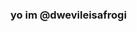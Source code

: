 ### yo im @dwevileisafrogi

<!--
**dwevileisafrogi/dwevileisafrogi** is a ✨ _special_ ✨ repository because its `README.md` (this file) appears on your GitHub profile.

Here are some ideas to get you started:

- 🔭 I’m currently working on creating games for my friends.
- 🌱 I’m currently in 6th grade.
- 👯 I’m looking to collaborate on 
- 🤔 I’m looking for help with 
- 💬 Ask me about idk 
- 📫 How to reach me: email: dnd@mail.com
- 😄 Pronouns: He/Him
- ⚡ Fun fact: I like dogs,frog,and pogs

